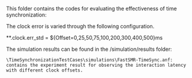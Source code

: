 This folder contains the codes for evaluating the effectiveness of time synchronization:

The clock error is varied through the following configuration.

**.clock.err_std = ${Offset=0,25,50,75,100,200,300,400,500}ms

The simulation results can be found in the /simulation/results folder: 

	\TimeSynchronizationTestCases\simulations\FastSMR-TimeSync.anf: contains the experiment result for observing the interaction latency with different clock offsets.